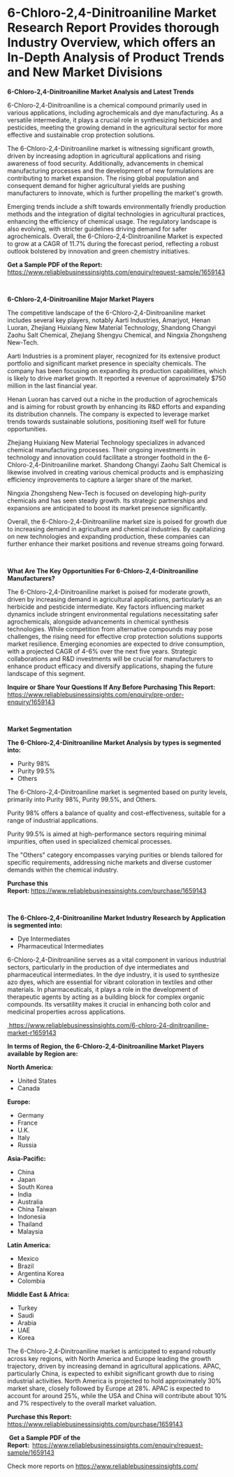 <p><h1>6-Chloro-2,4-Dinitroaniline Market Research Report Provides thorough Industry Overview, which offers an In-Depth Analysis of Product Trends and New Market Divisions</h1></p><p><strong>6-Chloro-2,4-Dinitroaniline Market Analysis and Latest Trends</strong></p>
<p><p>6-Chloro-2,4-Dinitroaniline is a chemical compound primarily used in various applications, including agrochemicals and dye manufacturing. As a versatile intermediate, it plays a crucial role in synthesizing herbicides and pesticides, meeting the growing demand in the agricultural sector for more effective and sustainable crop protection solutions.</p><p>The 6-Chloro-2,4-Dinitroaniline market is witnessing significant growth, driven by increasing adoption in agricultural applications and rising awareness of food security. Additionally, advancements in chemical manufacturing processes and the development of new formulations are contributing to market expansion. The rising global population and consequent demand for higher agricultural yields are pushing manufacturers to innovate, which is further propelling the market's growth.</p><p>Emerging trends include a shift towards environmentally friendly production methods and the integration of digital technologies in agricultural practices, enhancing the efficiency of chemical usage. The regulatory landscape is also evolving, with stricter guidelines driving demand for safer agrochemicals. Overall, the 6-Chloro-2,4-Dinitroaniline Market is expected to grow at a CAGR of 11.7% during the forecast period, reflecting a robust outlook bolstered by innovation and green chemistry initiatives.</p></p>
<p><strong>Get a Sample PDF of the Report:&nbsp;</strong> <a href="https://www.reliablebusinessinsights.com/enquiry/request-sample/1659143?utm_campaign=2524&utm_medium=2&utm_source=Github&utm_content=ia&utm_term=23032025&utm_id=6-chloro-24-dinitroaniline">https://www.reliablebusinessinsights.com/enquiry/request-sample/1659143</a></p>
<p>&nbsp;</p>
<p><strong>6-Chloro-2,4-Dinitroaniline Major Market Players</strong></p>
<p><p>The competitive landscape of the 6-Chloro-2,4-Dinitroaniline market includes several key players, notably Aarti Industries, Amarjyot, Henan Luoran, Zhejiang Huixiang New Material Technology, Shandong Changyi Zaohu Salt Chemical, Zhejiang Shengyu Chemical, and Ningxia Zhongsheng New-Tech. </p><p>Aarti Industries is a prominent player, recognized for its extensive product portfolio and significant market presence in specialty chemicals. The company has been focusing on expanding its production capabilities, which is likely to drive market growth. It reported a revenue of approximately $750 million in the last financial year.</p><p>Henan Luoran has carved out a niche in the production of agrochemicals and is aiming for robust growth by enhancing its R&D efforts and expanding its distribution channels. The company is expected to leverage market trends towards sustainable solutions, positioning itself well for future opportunities.</p><p>Zhejiang Huixiang New Material Technology specializes in advanced chemical manufacturing processes. Their ongoing investments in technology and innovation could facilitate a stronger foothold in the 6-Chloro-2,4-Dinitroaniline market. Shandong Changyi Zaohu Salt Chemical is likewise involved in creating various chemical products and is emphasizing efficiency improvements to capture a larger share of the market.</p><p>Ningxia Zhongsheng New-Tech is focused on developing high-purity chemicals and has seen steady growth. Its strategic partnerships and expansions are anticipated to boost its market presence significantly.</p><p>Overall, the 6-Chloro-2,4-Dinitroaniline market size is poised for growth due to increasing demand in agriculture and chemical industries. By capitalizing on new technologies and expanding production, these companies can further enhance their market positions and revenue streams going forward.</p></p>
<p>&nbsp;</p>
<p><strong>What Are The Key Opportunities For 6-Chloro-2,4-Dinitroaniline Manufacturers?</strong></p>
<p><p>The 6-Chloro-2,4-Dinitroaniline market is poised for moderate growth, driven by increasing demand in agricultural applications, particularly as an herbicide and pesticide intermediate. Key factors influencing market dynamics include stringent environmental regulations necessitating safer agrochemicals, alongside advancements in chemical synthesis technologies. While competition from alternative compounds may pose challenges, the rising need for effective crop protection solutions supports market resilience. Emerging economies are expected to drive consumption, with a projected CAGR of 4-6% over the next five years. Strategic collaborations and R&D investments will be crucial for manufacturers to enhance product efficacy and diversify applications, shaping the future landscape of this segment.</p></p>
<p><strong>Inquire or Share Your Questions If Any Before Purchasing This Report:</strong> <a href="https://www.reliablebusinessinsights.com/enquiry/pre-order-enquiry/1659143?utm_campaign=2524&utm_medium=2&utm_source=Github&utm_content=ia&utm_term=23032025&utm_id=6-chloro-24-dinitroaniline">https://www.reliablebusinessinsights.com/enquiry/pre-order-enquiry/1659143</a></p>
<p>&nbsp;</p>
<p><strong>Market Segmentation</strong></p>
<p><strong>The 6-Chloro-2,4-Dinitroaniline Market Analysis by types is segmented into:</strong></p>
<p><ul><li>Purity 98%</li><li>Purity 99.5%</li><li>Others</li></ul></p>
<p><p>The 6-Chloro-2,4-Dinitroaniline market is segmented based on purity levels, primarily into Purity 98%, Purity 99.5%, and Others. </p><p>Purity 98% offers a balance of quality and cost-effectiveness, suitable for a range of industrial applications. </p><p>Purity 99.5% is aimed at high-performance sectors requiring minimal impurities, often used in specialized chemical processes. </p><p>The "Others" category encompasses varying purities or blends tailored for specific requirements, addressing niche markets and diverse customer demands within the chemical industry.</p></p>
<p><strong>Purchase this Report:&nbsp;</strong><a href="https://www.reliablebusinessinsights.com/purchase/1659143?utm_campaign=2524&utm_medium=2&utm_source=Github&utm_content=ia&utm_term=23032025&utm_id=6-chloro-24-dinitroaniline">https://www.reliablebusinessinsights.com/purchase/1659143</a></p>
<p>&nbsp;</p>
<p><strong>The 6-Chloro-2,4-Dinitroaniline Market Industry Research by Application is segmented into:</strong></p>
<p><ul><li>Dye Intermediates</li><li>Pharmaceutical Intermediates</li></ul></p>
<p><p>6-Chloro-2,4-Dinitroaniline serves as a vital component in various industrial sectors, particularly in the production of dye intermediates and pharmaceutical intermediates. In the dye industry, it is used to synthesize azo dyes, which are essential for vibrant coloration in textiles and other materials. In pharmaceuticals, it plays a role in the development of therapeutic agents by acting as a building block for complex organic compounds. Its versatility makes it crucial in enhancing both color and medicinal properties across applications.</p></p>
<p><a href="https://www.reliablebusinessinsights.com/6-chloro-24-dinitroaniline-market-r1659143?utm_campaign=2524&utm_medium=2&utm_source=Github&utm_content=ia&utm_term=23032025&utm_id=6-chloro-24-dinitroaniline">&nbsp;https://www.reliablebusinessinsights.com/6-chloro-24-dinitroaniline-market-r1659143</a></p>
<p><strong>In terms of Region, the 6-Chloro-2,4-Dinitroaniline Market Players available by Region are:</strong></p>
<p>
    <p> <strong> North America: </strong>
        <ul>
            <li>United States</li>
            <li>Canada</li>
        </ul>
        </p> 
    <p> <strong> Europe: </strong>
        <ul>
            <li>Germany</li>
            <li>France</li>
            <li>U.K.</li>
            <li>Italy</li>
            <li>Russia</li>
        </ul>
        </p> 
    <p> <strong> Asia-Pacific: </strong>
        <ul>
            <li>China</li>
            <li>Japan</li>
            <li>South Korea</li>
            <li>India</li>
            <li>Australia</li>
            <li>China Taiwan</li>
            <li>Indonesia</li>
            <li>Thailand</li>
            <li>Malaysia</li>
        </ul>
        </p> 
    <p> <strong> Latin America: </strong>
        <ul>
            <li>Mexico</li>
            <li>Brazil</li>
            <li>Argentina Korea</li>
            <li>Colombia</li>
        </ul>
        </p> 
    <p> <strong> Middle East & Africa: </strong>
        <ul>
            <li>Turkey</li>
            <li>Saudi</li>
            <li>Arabia</li>
            <li>UAE</li>
            <li>Korea</li>
        </ul>
    </p>
    </p>
<p><p>The 6-Chloro-2,4-Dinitroaniline market is anticipated to expand robustly across key regions, with North America and Europe leading the growth trajectory, driven by increasing demand in agricultural applications. APAC, particularly China, is expected to exhibit significant growth due to rising industrial activities. North America is projected to hold approximately 30% market share, closely followed by Europe at 28%. APAC is expected to account for around 25%, while the USA and China will contribute about 10% and 7% respectively to the overall market valuation.</p></p>
<p><strong>Purchase this Report: </strong><a href="https://www.reliablebusinessinsights.com/purchase/1659143?utm_campaign=2524&utm_medium=2&utm_source=Github&utm_content=ia&utm_term=23032025&utm_id=6-chloro-24-dinitroaniline">https://www.reliablebusinessinsights.com/purchase/1659143</a></p>
<p>&nbsp;<strong>Get a Sample PDF of the Report:&nbsp;&nbsp;</strong><a href="https://www.reliablebusinessinsights.com/enquiry/request-sample/1659143?utm_campaign=2524&utm_medium=2&utm_source=Github&utm_content=ia&utm_term=23032025&utm_id=6-chloro-24-dinitroaniline">https://www.reliablebusinessinsights.com/enquiry/request-sample/1659143</a></p>
<p><strong></strong></p>
<p>Check more reports on <a href="https://www.reliablebusinessinsights.com/?utm_campaign=2524&utm_medium=2&utm_source=Github&utm_content=ia&utm_term=23032025&utm_id=6-chloro-24-dinitroaniline">https://www.reliablebusinessinsights.com/</a></p>